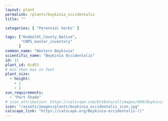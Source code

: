 ```yaml
---
layout: plant                                                              
permalink: /plants/boykinia_occidentalis
title: ""

categories: [ "Perennial herbs" ]

tags: ["Humboldt_County_Native",
       "CNPS_master_inventory"
      ]
common_name: "Western Boykinia"
scientific_name: "Boykinia Occidentalis"
id: 11
plant_id: 6cd53
# min then max in feet
plant_size:
  - height: 
    - 1
    - 2
sun_requirements:
  - "Part Shade"
# icon attribution: https://calscape.com/ExtData/allimages/900/Boykinia_occidentalis_900_53.jpg
icon: "/assets/images/plants/boykinia_occidentalis_icon.jpg"
calscape_link: "https://calscape.org/Boykinia-occidentalis-()"
---
```


